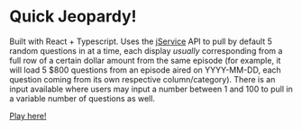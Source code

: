 # Quick Jeopardy!

Built with React + Typescript. Uses the [jService](http://jservice.io/) API to pull by default 5 random questions in at a time, each display *usually* corresponding from a full row of a certain dollar amount from the same episode (for example, it will load 5 $800 questions from an episode aired on YYYY-MM-DD, each question coming from its own respective column/category). There is an input available where users may input a number between 1 and 100 to pull in a variable number of questions as well.

[Play here!](https://quick-jeopardy.herokuapp.com/)